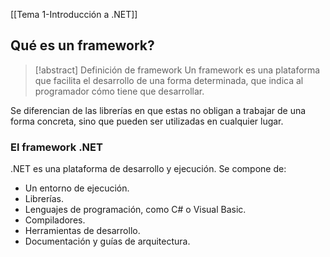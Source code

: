 [[Tema 1-Introducción a .NET]]

## Qué es un framework?
> [!abstract] Definición de framework
> Un framework es una plataforma que facilita el desarrollo de una forma determinada, que indica al programador cómo tiene que desarrollar.

Se diferencian de las librerías en que estas no obligan a trabajar de una forma concreta, sino que pueden ser utilizadas en cualquier lugar.

### El framework .NET
.NET es una plataforma de desarrollo y ejecución. Se compone de:
+ Un entorno de ejecución.
+ Librerías.
+ Lenguajes de programación, como C# o Visual Basic.
+ Compiladores.
+ Herramientas de desarrollo.
+ Documentación y guías de arquitectura.
